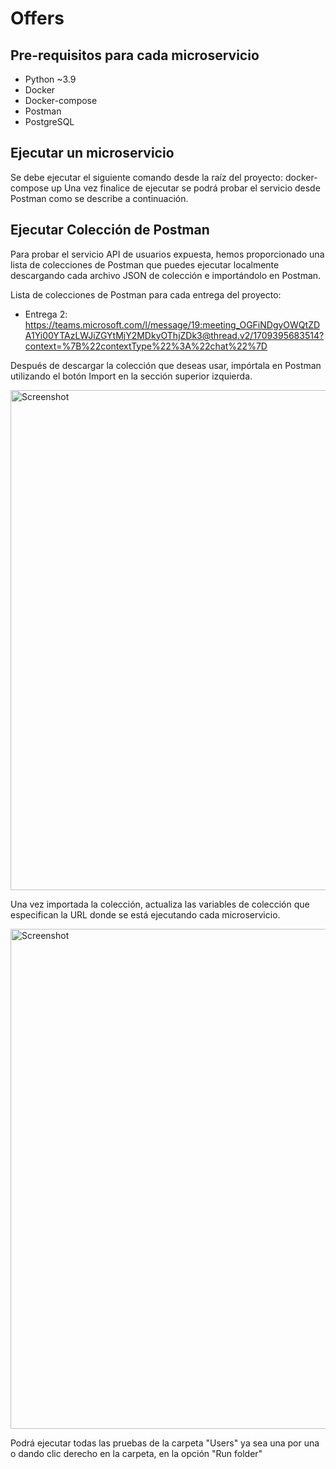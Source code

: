 # Offers

## Pre-requisitos para cada microservicio
- Python ~3.9
- Docker
- Docker-compose
- Postman
- PostgreSQL

## Ejecutar un microservicio
Se debe ejecutar el siguiente comando desde la raíz del proyecto: docker-compose up
Una vez finalice de ejecutar se podrá probar el servicio desde Postman como se describe a continuación.

## Ejecutar Colección de Postman
Para probar el servicio API de usuarios expuesta, hemos proporcionado una lista de colecciones de Postman que puedes ejecutar localmente descargando cada archivo JSON de colección e importándolo en Postman.

Lista de colecciones de Postman para cada entrega del proyecto:
- Entrega 2: https://teams.microsoft.com/l/message/19:meeting_OGFiNDgyOWQtZDA1Yi00YTAzLWJiZGYtMjY2MDkyOThjZDk3@thread.v2/1709395683514?context=%7B%22contextType%22%3A%22chat%22%7D

Después de descargar la colección que deseas usar, impórtala en Postman utilizando el botón Import en la sección superior izquierda.

<img src="https://github.com/MISW-4301-Desarrollo-Apps-en-la-Nube/proyecto-base/assets/78829363/836f6199-9343-447a-9bce-23d8c07d0338" alt="Screenshot" width="800">

Una vez importada la colección, actualiza las variables de colección que especifican la URL donde se está ejecutando cada microservicio.

<img src="https://github.com/MISW-4301-Desarrollo-Apps-en-la-Nube/proyecto-base/assets/78829363/efafbb3d-5938-4bd8-bfc7-6becfccd2682" alt="Screenshot" width="800">

Podrá ejecutar todas las pruebas de la carpeta "Users" ya sea una por una o dando clic derecho en la carpeta, en la opción "Run folder"